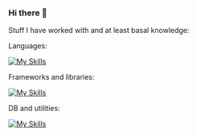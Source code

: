 ### Hi there 👋
Stuff I have worked with and at least basal knowledge:

Languages:

[![My Skills](https://skillicons.dev/icons?i=java,javascript,python,r,bash,regex,latex&theme=light)]()

Frameworks and libraries:

[![My Skills](https://skillicons.dev/icons?i=react,nextjs,spring,django,sklearn,tailwind&theme=light)]()

DB and utilities:

[![My Skills](https://skillicons.dev/icons?i=nodejs,docker,mongodb,sqlite,mysql,postgres&theme=light)]()

<!--
**joe-nas/joe-nas** is a ✨ _special_ ✨ repository because its `README.md` (this file) appears on your GitHub profile.

Here are some ideas to get you started:

- 🔭 I’m currently working on ...
- 🌱 I’m currently learning ...
- 👯 I’m looking to collaborate on ...
- 🤔 I’m looking for help with ...
- 💬 Ask me about ...
- 📫 How to reach me: ...
- 😄 Pronouns: ...
- ⚡ Fun fact: ...
-->
